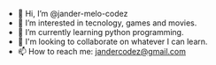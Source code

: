 - 👋 Hi, I’m @jander-melo-codez
- 👀 I’m interested in  tecnology, games and movies.
- 🌱 I’m currently learning python programming.
- 💞️ I'm looking to collaborate on whatever I can learn.
- 📫 How to reach me: jandercodez@gmail.com

<!---
jander-melo-codez/jander-melo-codez is a ✨ special ✨ repository because its `README.md` (this file) appears on your GitHub profile.
You can click the Preview link to take a look at your changes.
--->
